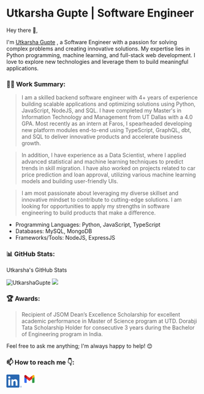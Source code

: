 # Utkarsha Gupte | Software Engineer

Hey there 👋,

I'm [Utkarsha Gupte](https://www.linkedin.com/in/utkarshagupte/) , a Software Engineer with a passion for solving complex problems and creating innovative solutions. My expertise lies in Python programming, machine learning, and full-stack web development. I love to explore new technologies and leverage them to build meaningful applications.

### 👨‍💻 Work Summary:

> I am a skilled backend software engineer with 4+ years of experience building scalable applications and optimizing solutions using Python, JavaScript, NodeJS, and SQL. I have completed my Master's in Information Technology and Management from UT Dallas with a 4.0 GPA. Most recently as an intern at Faros, I spearheaded developing new platform modules end-to-end using TypeScript, GraphQL, dbt, and SQL to deliver innovative products and accelerate business growth.

> In addition, I have experience as a Data Scientist, where I applied advanced statistical and machine learning techniques to predict trends in skill migration. I have also worked on projects related to car price prediction and loan approval, utilizing various machine learning models and building user-friendly UIs.

> I am most passionate about leveraging my diverse skillset and innovative mindset to contribute to cutting-edge solutions. I am looking for opportunities to apply my strengths in software engineering to build products that make a difference. 


* Programming Languages: Python, JavaScript, TypeScript
* Databases: MySQL, MongoDB
* Frameworks/Tools: NodeJS, ExpressJS

### 📊 GitHub Stats:

Utkarsha's GitHub Stats

<p>
  <img src="https://github-readme-stats.vercel.app/api?username=UtkarshaGupte&show_icons=true&theme=gotham" alt="UtkarshaGupte" />
  <img height="180em" src="https://github-readme-stats.vercel.app/api/top-langs/?username=UtkarshaGupte&show_icons=true&theme=gotham&langs_count=8&layout=compact"/>
</p>


### 🏆 Awards:

> Recipient of JSOM Dean’s Excellence Scholarship for excellent academic performance in Master of Science program at UTD.
> Dorabji Tata Scholarship Holder for consecutive 3 years during the Bachelor of Engineering program in India.

Feel free to ask me anything; I'm always happy to help! 😊


### 📫 How to reach me 👇:

<a href="https://www.linkedin.com/in/utkarshagupte/">
  <img align="left" alt="LindedIn" width="40px" src="/images/LinkedIn_Logo.png?raw=true" />
</a>

<a href="mailto:guptesutkarsha@gmail.com">
  <img align="left" alt="Email" width="40px" src="/images/Email_Logos.png?raw=true" />
</a>








